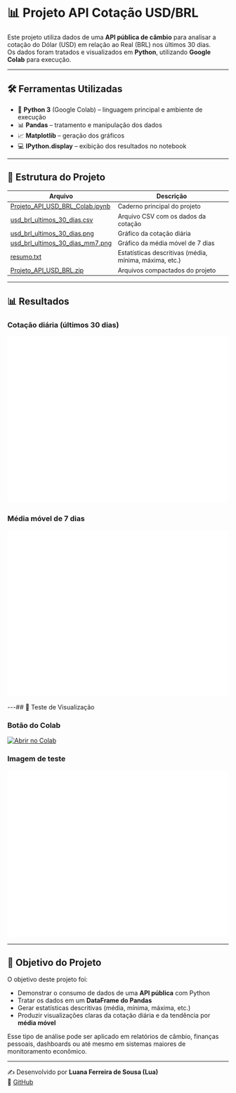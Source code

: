 # 📊 Projeto API Cotação USD/BRL

Este projeto utiliza dados de uma **API pública de câmbio** para analisar a cotação do Dólar (USD) em relação ao Real (BRL) nos últimos 30 dias.  
Os dados foram tratados e visualizados em **Python**, utilizando **Google Colab** para execução.

---

## 🛠️ Ferramentas Utilizadas
- 🐍 **Python 3** (Google Colab) – linguagem principal e ambiente de execução  
- 📊 **Pandas** – tratamento e manipulação dos dados  
- 📈 **Matplotlib** – geração dos gráficos  
- 💻 **IPython.display** – exibição dos resultados no notebook  

---

## 📂 Estrutura do Projeto

| Arquivo | Descrição |
|---------|-----------|
| [Projeto_API_USD_BRL_Colab.ipynb](Projeto_API_USD_BRL_Colab.ipynb) | Caderno principal do projeto |
| [usd_brl_ultimos_30_dias.csv](usd_brl_ultimos_30_dias.csv) | Arquivo CSV com os dados da cotação |
| [usd_brl_ultimos_30_dias.png](usd_brl_ultimos_30_dias.png) | Gráfico da cotação diária |
| [usd_brl_ultimos_30_dias_mm7.png](usd_brl_ultimos_30_dias_mm7.png) | Gráfico da média móvel de 7 dias |
| [resumo.txt](resumo.txt) | Estatísticas descritivas (média, mínima, máxima, etc.) |
| [Projeto_API_USD_BRL.zip](Projeto_API_USD_BRL.zip) | Arquivos compactados do projeto |

---

## 📊 Resultados

### Cotação diária (últimos 30 dias)
![Cotação diária](https://raw.githubusercontent.com/lua008Ferreira/python-api-cotacao/main/usd_brl_ultimos_30_dias.png)

### Média móvel de 7 dias
![Média móvel](https://raw.githubusercontent.com/lua008Ferreira/python-api-cotacao/main/usd_brl_ultimos_30_dias_mm7.png)



---## 🚀 Teste de Visualização

### Botão do Colab  
[![Abrir no Colab](https://colab.research.google.com/assets/colab-badge.svg)](https://colab.research.google.com/github/lua008Ferreira/python-api-cotacao/blob/main/Projeto_API_USD_BRL_Colab.ipynb)

### Imagem de teste  
![Cotação 30 dias](./usd_brl_ultimos_30_dias.png)



---

## 🎯 Objetivo do Projeto

O objetivo deste projeto foi:  
- Demonstrar o consumo de dados de uma **API pública** com Python  
- Tratar os dados em um **DataFrame do Pandas**  
- Gerar estatísticas descritivas (média, mínima, máxima, etc.)  
- Produzir visualizações claras da cotação diária e da tendência por **média móvel**  

Esse tipo de análise pode ser aplicado em relatórios de câmbio, finanças pessoais, dashboards ou até mesmo em sistemas maiores de monitoramento econômico.

---

✍️ Desenvolvido por **Luana Ferreira de Sousa (Lua)**  
🔗 [GitHub](https://github.com/lua008ferreira)

